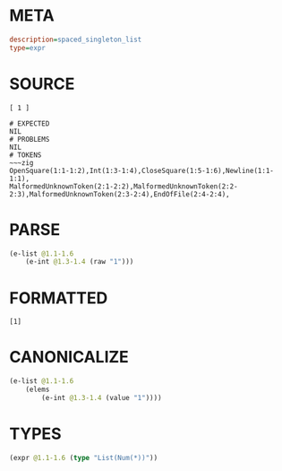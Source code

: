 # META
~~~ini
description=spaced_singleton_list
type=expr
~~~
# SOURCE
~~~roc
[ 1 ]
~~~
~~~
# EXPECTED
NIL
# PROBLEMS
NIL
# TOKENS
~~~zig
OpenSquare(1:1-1:2),Int(1:3-1:4),CloseSquare(1:5-1:6),Newline(1:1-1:1),
MalformedUnknownToken(2:1-2:2),MalformedUnknownToken(2:2-2:3),MalformedUnknownToken(2:3-2:4),EndOfFile(2:4-2:4),
~~~
# PARSE
~~~clojure
(e-list @1.1-1.6
	(e-int @1.3-1.4 (raw "1")))
~~~
# FORMATTED
~~~roc
[1]
~~~
# CANONICALIZE
~~~clojure
(e-list @1.1-1.6
	(elems
		(e-int @1.3-1.4 (value "1"))))
~~~
# TYPES
~~~clojure
(expr @1.1-1.6 (type "List(Num(*))"))
~~~
